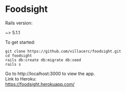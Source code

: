 # Foodsight

Rails version:

~> 5.1.1

To get started:

```
git clone https://github.com/villacerc/foodsight.git
cd foodsight
rails db:create db:migrate db:seed
rails s
```
Go to http://localhost:3000 to view the app.  
Link to Heroku:  
https://foodsight.herokuapp.com/

